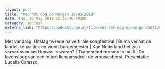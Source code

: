 ```yaml
---
layout: post
title: "Met het Oog op Morgen 16-05-2019"
date: Thu, 16 May 2019 22:35:46 +0200
category: podcast
externe_link: "https://podcast.npo.nl/file/met-het-oog-op-morgen/5871/nporadio1_met-het-oog-op-morgen_20190516_met-het-oog-op-morgen-16-05-2019_Y7S6CI.mp3"
---
```


Met vandaag: Uitslag tweede halve finale songfestival | Buma verlaat de landelijke politiek en wordt burgemeester | Kan Nederland het zich veroorloven om Huawei te weren? | Toenemend racisme in Italië | De levensloop van een intiem lichaamsdeel: de vrouwenborst. Presentatie: Lucella Carasso.
